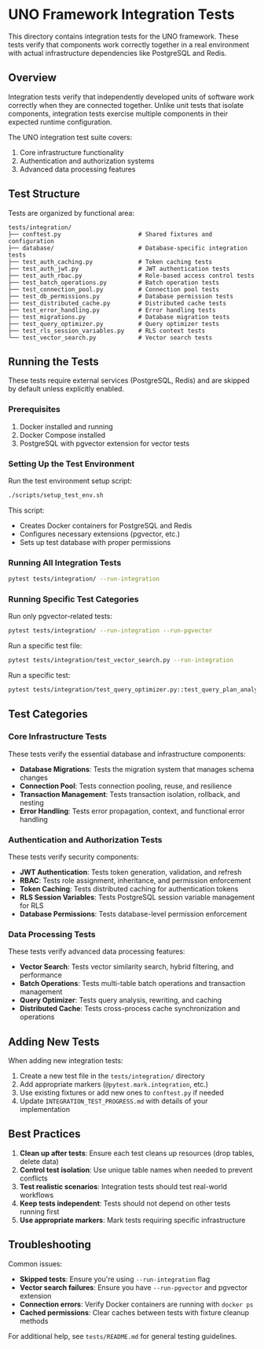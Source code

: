 # UNO Framework Integration Tests

This directory contains integration tests for the UNO framework. These tests verify that components work correctly together in a real environment with actual infrastructure dependencies like PostgreSQL and Redis.

## Overview

Integration tests verify that independently developed units of software work correctly when they are connected together. Unlike unit tests that isolate components, integration tests exercise multiple components in their expected runtime configuration.

The UNO integration test suite covers:

1. Core infrastructure functionality
2. Authentication and authorization systems 
3. Advanced data processing features

## Test Structure

Tests are organized by functional area:

```
tests/integration/
├── conftest.py                      # Shared fixtures and configuration
├── database/                        # Database-specific integration tests
├── test_auth_caching.py             # Token caching tests
├── test_auth_jwt.py                 # JWT authentication tests  
├── test_auth_rbac.py                # Role-based access control tests
├── test_batch_operations.py         # Batch operation tests
├── test_connection_pool.py          # Connection pool tests
├── test_db_permissions.py           # Database permission tests
├── test_distributed_cache.py        # Distributed cache tests
├── test_error_handling.py           # Error handling tests
├── test_migrations.py               # Database migration tests
├── test_query_optimizer.py          # Query optimizer tests
├── test_rls_session_variables.py    # RLS context tests
└── test_vector_search.py            # Vector search tests
```

## Running the Tests

These tests require external services (PostgreSQL, Redis) and are skipped by default unless explicitly enabled.

### Prerequisites

1. Docker installed and running
2. Docker Compose installed
3. PostgreSQL with pgvector extension for vector tests

### Setting Up the Test Environment

Run the test environment setup script:

```bash
./scripts/setup_test_env.sh
```

This script:
- Creates Docker containers for PostgreSQL and Redis
- Configures necessary extensions (pgvector, etc.)
- Sets up test database with proper permissions

### Running All Integration Tests

```bash
pytest tests/integration/ --run-integration
```

### Running Specific Test Categories

Run only pgvector-related tests:
```bash
pytest tests/integration/ --run-integration --run-pgvector
```

Run a specific test file:
```bash
pytest tests/integration/test_vector_search.py --run-integration
```

Run a specific test:
```bash
pytest tests/integration/test_query_optimizer.py::test_query_plan_analysis --run-integration
```

## Test Categories

### Core Infrastructure Tests

These tests verify the essential database and infrastructure components:

- **Database Migrations**: Tests the migration system that manages schema changes
- **Connection Pool**: Tests connection pooling, reuse, and resilience
- **Transaction Management**: Tests transaction isolation, rollback, and nesting
- **Error Handling**: Tests error propagation, context, and functional error handling

### Authentication and Authorization Tests

These tests verify security components:

- **JWT Authentication**: Tests token generation, validation, and refresh
- **RBAC**: Tests role assignment, inheritance, and permission enforcement
- **Token Caching**: Tests distributed caching for authentication tokens
- **RLS Session Variables**: Tests PostgreSQL session variable management for RLS
- **Database Permissions**: Tests database-level permission enforcement

### Data Processing Tests

These tests verify advanced data processing features:

- **Vector Search**: Tests vector similarity search, hybrid filtering, and performance
- **Batch Operations**: Tests multi-table batch operations and transaction management
- **Query Optimizer**: Tests query analysis, rewriting, and caching
- **Distributed Cache**: Tests cross-process cache synchronization and operations

## Adding New Tests

When adding new integration tests:

1. Create a new test file in the `tests/integration/` directory
2. Add appropriate markers (`@pytest.mark.integration`, etc.)
3. Use existing fixtures or add new ones to `conftest.py` if needed
4. Update `INTEGRATION_TEST_PROGRESS.md` with details of your implementation

## Best Practices

1. **Clean up after tests**: Ensure each test cleans up resources (drop tables, delete data)
2. **Control test isolation**: Use unique table names when needed to prevent conflicts
3. **Test realistic scenarios**: Integration tests should test real-world workflows
4. **Keep tests independent**: Tests should not depend on other tests running first
5. **Use appropriate markers**: Mark tests requiring specific infrastructure

## Troubleshooting

Common issues:

- **Skipped tests**: Ensure you're using `--run-integration` flag
- **Vector search failures**: Ensure you have `--run-pgvector` and pgvector extension
- **Connection errors**: Verify Docker containers are running with `docker ps`
- **Cached permissions**: Clear caches between tests with fixture cleanup methods

For additional help, see `tests/README.md` for general testing guidelines.